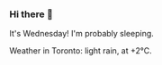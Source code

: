 ### Hi there :wave:

It's Wednesday! I'm probably sleeping.

Weather in Toronto: light rain, at +2°C.
